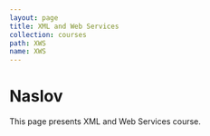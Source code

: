 ```yaml
---
layout: page
title: XML and Web Services
collection: courses
path: XWS
name: XWS
---
```



Naslov
======

This page presents XML and Web Services course.
